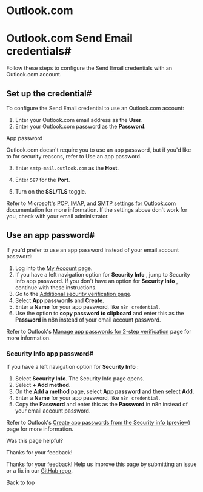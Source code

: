 # Outlook.com

[ ](https://github.com/n8n-io/n8n-docs/edit/main/docs/integrations/builtin/credentials/sendemail/outlook.md "Edit this page")

# Outlook.com Send Email credentials#

Follow these steps to configure the Send Email credentials with an Outlook.com account.

## Set up the credential#

To configure the Send Email credential to use an Outlook.com account:

  1. Enter your Outlook.com email address as the **User**.
  2. Enter your Outlook.com password as the **Password**.

App password

Outlook.com doesn't require you to use an app password, but if you'd like to for security reasons, refer to Use an app password.

  3. Enter `smtp-mail.outlook.com` as the **Host**.

  4. Enter `587` for the **Port**.
  5. Turn on the **SSL/TLS** toggle.



Refer to Microsoft's [POP, IMAP, and SMTP settings for Outlook.com](https://support.microsoft.com/en-us/office/pop-imap-and-smtp-settings-for-outlook-com-d088b986-291d-42b8-9564-9c414e2aa040) documentation for more information. If the settings above don't work for you, check with your email administrator.

## Use an app password#

If you'd prefer to use an app password instead of your email account password:

  1. Log into the [My Account](https://myaccount.microsoft.com/) page.
  2. If you have a left navigation option for **Security Info** , jump to Security Info app password. If you don't have an option for **Security Info** , continue with these instructions.
  3. Go to the [Additional security verification page](https://account.activedirectory.windowsazure.com/Proofup.aspx).
  4. Select **App passwords** and **Create**.
  5. Enter a **Name** for your app password, like `n8n credential`.
  6. Use the option to **copy password to clipboard** and enter this as the **Password** in n8n instead of your email account password.



Refer to Outlook's [Manage app passwords for 2-step verification](https://support.microsoft.com/en-us/account-billing/manage-app-passwords-for-two-step-verification-d6dc8c6d-4bf7-4851-ad95-6d07799387e9) page for more information.

### Security Info app password#

If you have a left navigation option for **Security Info** :

  1. Select **Security Info**. The Security Info page opens.
  2. Select **\+ Add method**.
  3. On the **Add a method** page, select **App password** and then select **Add**.
  4. Enter a **Name** for your app password, like `n8n credential`.
  5. Copy the **Password** and enter this as the **Password** in n8n instead of your email account password.



Refer to Outlook's [Create app passwords from the Security info (preview)](https://support.microsoft.com/en-us/account-billing/create-app-passwords-from-the-security-info-preview-page-d8bc744a-ce3f-4d4d-89c9-eb38ab9d4137) page for more information.

Was this page helpful? 

Thanks for your feedback! 

Thanks for your feedback! Help us improve this page by submitting an issue or a fix in our [GitHub repo](https://github.com/n8n-io/n8n-docs). 

Back to top 
